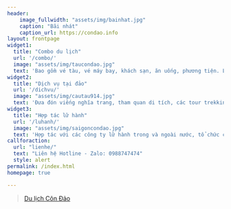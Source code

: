 ```yaml
---
header:
    image_fullwidth: "assets/img/bainhat.jpg"
    caption: "Bãi nhát"
    caption_url: https://condao.info
layout: frontpage
widget1:
  title: "Combo du lịch"
  url: '/combo/'
  image: "assets/img/taucondao.jpg"
  text: 'Bao gồm vé tàu, vé máy bay, khách sạn, ăn uống, phương tiện. Lựa chọn gói dịch vụ tùy chọn chỉ từ  1.3 triệu một khách... '
widget2:
  title: "Dịch vụ tại đảo"
  url: '/dichvu/'
  image: "assets/img/cautau914.jpg"
  text: 'Đưa đón viếng nghĩa trang, tham quan di tích, các tour trekking, khám phá thiên nhiên, xem rùa đẻ, câu cá, tham quan đảo'
widget3:
  title: "Hợp tác lữ hành"
  url: '/luhanh/'
  image: "assets/img/saigoncondao.jpg"
  text: 'Hợp tác với các công ty lữ hành trong và ngoài nước, tổ chức các sự kiện đặc biệt, đoàn tour du lịch số lượng lớn.'
callforaction:
  url: "lienhe/" 
  text: "Liên hệ Hotline - Zalo: 0988747474"
  style: alert
permalink: /index.html
homepage: true

---
```


<div id="fb-root"></div>
<script async defer crossorigin="anonymous" src="https://connect.facebook.net/en_US/sdk.js#xfbml=1&version=v13.0&appId=1073116313283409&autoLogAppEvents=1" nonce="clNAYCSp"></script>
<div class="fb-page" data-href="https://www.facebook.com/biencondao/" data-tabs="timeline" data-width="" data-height="" data-small-header="false" data-adapt-container-width="true" data-hide-cover="false" data-show-facepile="true"><blockquote cite="https://www.facebook.com/biencondao/" class="fb-xfbml-parse-ignore"><a href="https://www.facebook.com/biencondao/">Du lịch Côn Đảo</a></blockquote></div>
